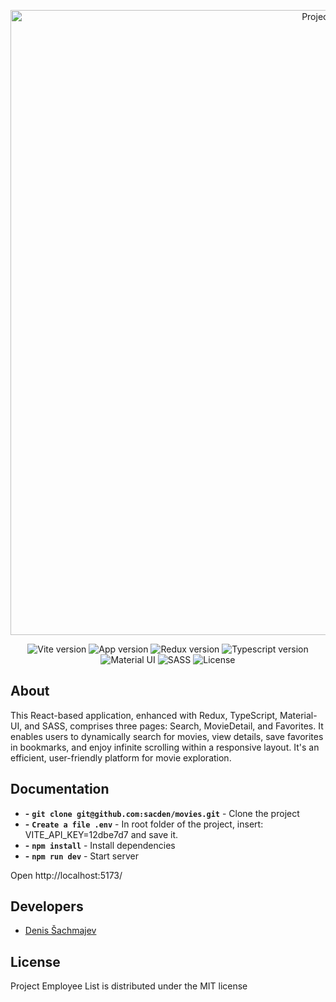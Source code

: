<p align="center">
      <img src="https://i.ibb.co/8MR6ycD/movies.jpg" width="1000" alt='Project Logo'>
</p>

<p align="center">
   <img alt="Vite version" src="https://img.shields.io/badge/Vite-v5.0.8-blueviolet">
   <img alt="App version" src="https://img.shields.io/badge/Version-v1.0 (Alpha)-blue">
   <img alt="Redux version" src="https://img.shields.io/badge/Redux-5.0.1-red">
   <img alt="Typescript version" src="https://img.shields.io/badge/Typescript-v5.2.2-yellow">
   <img alt="Material UI" src="https://img.shields.io/badge/Material-UI-v5.15.7-orange">
   <img alt="SASS" src="https://img.shields.io/badge/SASS-v1.70.0-white">
   <img alt="License" src="https://img.shields.io/badge/License-MIT-green">
</p>

## About

This React-based application, enhanced with Redux, TypeScript, Material-UI, and SASS, comprises three pages: Search, MovieDetail, and Favorites. It enables users to dynamically search for movies, view details, save favorites in bookmarks, and enjoy infinite scrolling within a responsive layout. It's an efficient, user-friendly platform for movie exploration.

## Documentation

- **-** **`git clone git@github.com:sacden/movies.git`** - Clone the project
- **-** **`Create a file .env`** - In root folder of the project, insert: VITE_API_KEY=12dbe7d7 and save it.
- **-** **`npm install`** - Install dependencies
- **-** **`npm run dev`** - Start server

Open http://localhost:5173/

## Developers

- [Denis Šachmajev](https://github.com/sacden)

## License

Project Employee List is distributed under the MIT license
